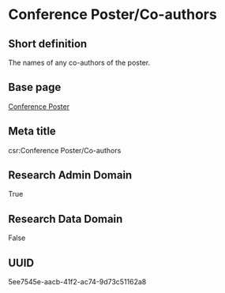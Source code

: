 # Conference Poster/Co-authors
## Short definition
The names of any co-authors of the poster.
## Base page
[Conference Poster](../../Objects/Conference%20Poster.md)
## Meta title
csr:Conference Poster/Co-authors
## Research Admin Domain
True
## Research Data Domain
False
## UUID
5ee7545e-aacb-41f2-ac74-9d73c51162a8
